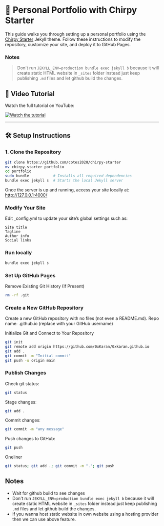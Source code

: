 # 🚀 Personal Portfolio with Chirpy Starter

This guide walks you through setting up a personal portfolio using the [Chirpy Starter](https://github.com/cotes2020/chirpy-starter) Jekyll theme. Follow these instructions to modify the repository, customize your site, and deploy it to GitHub Pages.

### Notes
> Don't run ```JEKYLL_ENV=production bundle exec jekyll b``` because it will create static HTML website in ```_sites``` folder instead just keep publishing ```.md``` files and let github build the changes.

## 🎥 Video Tutorial

Watch the full tutorial on YouTube:

[![Watch the tutorial](https://img.youtube.com/vi/F8iOU1ci19Q/0.jpg)](https://youtu.be/F8iOU1ci19Q?si=3viR8oxF4gQo6cA_)

---

## 🛠️ Setup Instructions

### 1. Clone the Repository

```bash
git clone https://github.com/cotes2020/chirpy-starter
mv chirpy-starter portfolio
cd portfolio
sudo bundle           # Installs all required dependencies
bundle exec jekyll s  # Starts the local Jekyll server
```

Once the server is up and running, access your site locally at:
http://127.0.0.1:4000/

### Modify Your Site
Edit _config.yml to update your site’s global settings such as:

    Site title
    Tagline
    Author info
    Social links

### Run locally
```bash
bundle exec jekyll s
```

### Set Up GitHub Pages

Remove Existing Git History (If Present)
```bash
rm -rf .git
```

### Create a New GitHub Repository

Create a new GitHub repository with no files (not even a README.md).
Repo name: <username>.github.io (replace <username> with your GitHub username)

Initialize Git and Connect to Your Repository
```bash
git init
git remote add origin https://github.com/0xKaran/0xkaran.github.io
git add .
git commit -m "Initial commit"
git push -u origin main
```

### Publish Changes
Check git status:

```bash
git status
```

Stage changes:

```bash
git add .
```

Commit changes:

```bash
git commit -m "any message"
```

Push changes to GitHub:

```bash
git push
```

Oneliner
```bash
git status; git add .; git commit -m "."; git push 
```

## Notes
- Wait for github build to see changes
- Don't run ```JEKYLL_ENV=production bundle exec jekyll b``` because it will create static HTML website in ```_sites``` folder instead just keep publishing ```.md``` files and let github build the changes.
- If you wanna host static website in own website using a hosting provider then we can use above feature.
